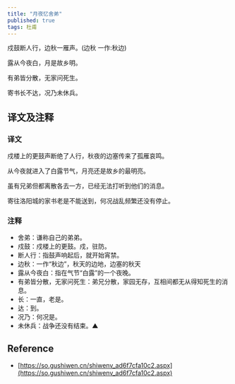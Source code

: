 ```yaml
---
title: "月夜忆舍弟"
published: true
tags: 杜甫
---
```


戍鼓断人行，边秋一雁声。(边秋 一作:秋边)

露从今夜白，月是故乡明。

有弟皆分散，无家问死生。

寄书长不达，况乃未休兵。

## 译文及注释

### 译文

戍楼上的更鼓声断绝了人行，秋夜的边塞传来了孤雁哀鸣。

从今夜就进入了白露节气，月亮还是故乡的最明亮。

虽有兄弟但都离散各去一方，已经无法打听到他们的消息。

寄往洛阳城的家书老是不能送到，何况战乱频繁还没有停止。

### 注释

- 舍弟：谦称自己的弟弟。
- 戍鼓：戍楼上的更鼓。戍，驻防。
- 断人行：指鼓声响起后，就开始宵禁。
- 边秋：一作“秋边”，秋天的边地，边塞的秋天
- 露从今夜白：指在气节“白露”的一个夜晚。
- 有弟皆分散，无家问死生：弟兄分散，家园无存，互相间都无从得知死生的消息。
- 长：一直，老是。
- 达：到。
- 况乃：何况是。
- 未休兵：战争还没有结束。▲

## Reference

- [https://so.gushiwen.cn/shiwenv_ad6f7cfa10c2.aspx](https://so.gushiwen.cn/shiwenv_ad6f7cfa10c2.aspx)